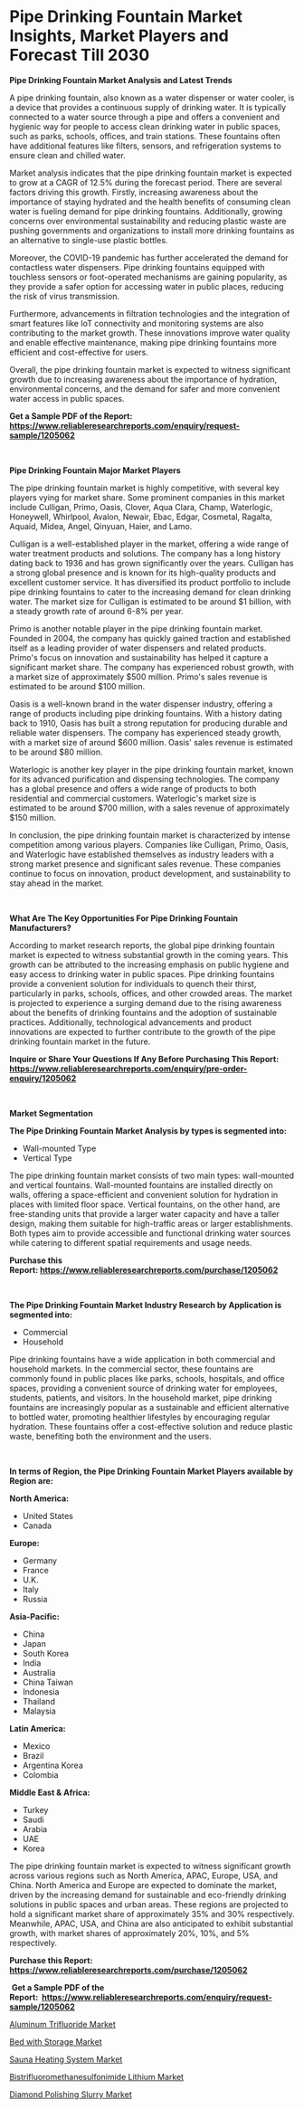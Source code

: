 <p><h1>Pipe Drinking Fountain Market Insights, Market Players and Forecast Till 2030</h1></p><p><strong>Pipe Drinking Fountain Market Analysis and Latest Trends</strong></p>
<p><p>A pipe drinking fountain, also known as a water dispenser or water cooler, is a device that provides a continuous supply of drinking water. It is typically connected to a water source through a pipe and offers a convenient and hygienic way for people to access clean drinking water in public spaces, such as parks, schools, offices, and train stations. These fountains often have additional features like filters, sensors, and refrigeration systems to ensure clean and chilled water.</p><p>Market analysis indicates that the pipe drinking fountain market is expected to grow at a CAGR of 12.5% during the forecast period. There are several factors driving this growth. Firstly, increasing awareness about the importance of staying hydrated and the health benefits of consuming clean water is fueling demand for pipe drinking fountains. Additionally, growing concerns over environmental sustainability and reducing plastic waste are pushing governments and organizations to install more drinking fountains as an alternative to single-use plastic bottles.</p><p>Moreover, the COVID-19 pandemic has further accelerated the demand for contactless water dispensers. Pipe drinking fountains equipped with touchless sensors or foot-operated mechanisms are gaining popularity, as they provide a safer option for accessing water in public places, reducing the risk of virus transmission.</p><p>Furthermore, advancements in filtration technologies and the integration of smart features like IoT connectivity and monitoring systems are also contributing to the market growth. These innovations improve water quality and enable effective maintenance, making pipe drinking fountains more efficient and cost-effective for users.</p><p>Overall, the pipe drinking fountain market is expected to witness significant growth due to increasing awareness about the importance of hydration, environmental concerns, and the demand for safer and more convenient water access in public spaces.</p></p>
<p><strong>Get a Sample PDF of the Report:&nbsp; <a href="https://www.reliableresearchreports.com/enquiry/request-sample/1205062">https://www.reliableresearchreports.com/enquiry/request-sample/1205062</a></strong></p>
<p>&nbsp;</p>
<p><strong>Pipe Drinking Fountain Major Market Players</strong></p>
<p><p>The pipe drinking fountain market is highly competitive, with several key players vying for market share. Some prominent companies in this market include Culligan, Primo, Oasis, Clover, Aqua Clara, Champ, Waterlogic, Honeywell, Whirlpool, Avalon, Newair, Ebac, Edgar, Cosmetal, Ragalta, Aquaid, Midea, Angel, Qinyuan, Haier, and Lamo. </p><p>Culligan is a well-established player in the market, offering a wide range of water treatment products and solutions. The company has a long history dating back to 1936 and has grown significantly over the years. Culligan has a strong global presence and is known for its high-quality products and excellent customer service. It has diversified its product portfolio to include pipe drinking fountains to cater to the increasing demand for clean drinking water. The market size for Culligan is estimated to be around $1 billion, with a steady growth rate of around 6-8% per year.</p><p>Primo is another notable player in the pipe drinking fountain market. Founded in 2004, the company has quickly gained traction and established itself as a leading provider of water dispensers and related products. Primo's focus on innovation and sustainability has helped it capture a significant market share. The company has experienced robust growth, with a market size of approximately $500 million. Primo's sales revenue is estimated to be around $100 million.</p><p>Oasis is a well-known brand in the water dispenser industry, offering a range of products including pipe drinking fountains. With a history dating back to 1910, Oasis has built a strong reputation for producing durable and reliable water dispensers. The company has experienced steady growth, with a market size of around $600 million. Oasis' sales revenue is estimated to be around $80 million.</p><p>Waterlogic is another key player in the pipe drinking fountain market, known for its advanced purification and dispensing technologies. The company has a global presence and offers a wide range of products to both residential and commercial customers. Waterlogic's market size is estimated to be around $700 million, with a sales revenue of approximately $150 million.</p><p>In conclusion, the pipe drinking fountain market is characterized by intense competition among various players. Companies like Culligan, Primo, Oasis, and Waterlogic have established themselves as industry leaders with a strong market presence and significant sales revenue. These companies continue to focus on innovation, product development, and sustainability to stay ahead in the market.</p></p>
<p>&nbsp;</p>
<p><strong>What Are The Key Opportunities For Pipe Drinking Fountain Manufacturers?</strong></p>
<p><p>According to market research reports, the global pipe drinking fountain market is expected to witness substantial growth in the coming years. This growth can be attributed to the increasing emphasis on public hygiene and easy access to drinking water in public spaces. Pipe drinking fountains provide a convenient solution for individuals to quench their thirst, particularly in parks, schools, offices, and other crowded areas. The market is projected to experience a surging demand due to the rising awareness about the benefits of drinking fountains and the adoption of sustainable practices. Additionally, technological advancements and product innovations are expected to further contribute to the growth of the pipe drinking fountain market in the future.</p></p>
<p><strong>Inquire or Share Your Questions If Any Before Purchasing This Report: <a href="https://www.reliableresearchreports.com/enquiry/pre-order-enquiry/1205062">https://www.reliableresearchreports.com/enquiry/pre-order-enquiry/1205062</a></strong></p>
<p>&nbsp;</p>
<p><strong>Market Segmentation</strong></p>
<p><strong>The Pipe Drinking Fountain Market Analysis by types is segmented into:</strong></p>
<p><ul><li>Wall-mounted Type</li><li>Vertical Type</li></ul></p>
<p><p>The pipe drinking fountain market consists of two main types: wall-mounted and vertical fountains. Wall-mounted fountains are installed directly on walls, offering a space-efficient and convenient solution for hydration in places with limited floor space. Vertical fountains, on the other hand, are free-standing units that provide a larger water capacity and have a taller design, making them suitable for high-traffic areas or larger establishments. Both types aim to provide accessible and functional drinking water sources while catering to different spatial requirements and usage needs.</p></p>
<p><strong>Purchase this Report:&nbsp;<a href="https://www.reliableresearchreports.com/purchase/1205062">https://www.reliableresearchreports.com/purchase/1205062</a></strong></p>
<p>&nbsp;</p>
<p><strong>The Pipe Drinking Fountain Market Industry Research by Application is segmented into:</strong></p>
<p><ul><li>Commercial</li><li>Household</li></ul></p>
<p><p>Pipe drinking fountains have a wide application in both commercial and household markets. In the commercial sector, these fountains are commonly found in public places like parks, schools, hospitals, and office spaces, providing a convenient source of drinking water for employees, students, patients, and visitors. In the household market, pipe drinking fountains are increasingly popular as a sustainable and efficient alternative to bottled water, promoting healthier lifestyles by encouraging regular hydration. These fountains offer a cost-effective solution and reduce plastic waste, benefiting both the environment and the users.</p></p>
<p>&nbsp;</p>
<p><strong>In terms of Region, the Pipe Drinking Fountain Market Players available by Region are:</strong></p>
<p>
    <p> <strong> North America: </strong>
        <ul>
            <li>United States</li>
            <li>Canada</li>
        </ul>
        </p> 
    <p> <strong> Europe: </strong>
        <ul>
            <li>Germany</li>
            <li>France</li>
            <li>U.K.</li>
            <li>Italy</li>
            <li>Russia</li>
        </ul>
        </p> 
    <p> <strong> Asia-Pacific: </strong>
        <ul>
            <li>China</li>
            <li>Japan</li>
            <li>South Korea</li>
            <li>India</li>
            <li>Australia</li>
            <li>China Taiwan</li>
            <li>Indonesia</li>
            <li>Thailand</li>
            <li>Malaysia</li>
        </ul>
        </p> 
    <p> <strong> Latin America: </strong>
        <ul>
            <li>Mexico</li>
            <li>Brazil</li>
            <li>Argentina Korea</li>
            <li>Colombia</li>
        </ul>
        </p> 
    <p> <strong> Middle East & Africa: </strong>
        <ul>
            <li>Turkey</li>
            <li>Saudi</li>
            <li>Arabia</li>
            <li>UAE</li>
            <li>Korea</li>
        </ul>
    </p>
    </p>
<p><p>The pipe drinking fountain market is expected to witness significant growth across various regions such as North America, APAC, Europe, USA, and China. North America and Europe are expected to dominate the market, driven by the increasing demand for sustainable and eco-friendly drinking solutions in public spaces and urban areas. These regions are projected to hold a significant market share of approximately 35% and 30% respectively. Meanwhile, APAC, USA, and China are also anticipated to exhibit substantial growth, with market shares of approximately 20%, 10%, and 5% respectively.</p></p>
<p><strong>Purchase this Report: <a href="https://www.reliableresearchreports.com/purchase/1205062">https://www.reliableresearchreports.com/purchase/1205062</a></strong></p>
<p>&nbsp;<strong>Get a Sample PDF of the Report:&nbsp;&nbsp;<a href="https://www.reliableresearchreports.com/enquiry/request-sample/1205062">https://www.reliableresearchreports.com/enquiry/request-sample/1205062</a></strong></p>
<p><strong></strong></p>
<p><p><a href="https://medium.com/@josephweaver29/aluminum-trifluoride-market-analysis-its-cagr-market-segmentation-and-global-industry-overview-4ecc29ba639d">Aluminum Trifluoride Market</a></p><p><a href="https://www.linkedin.com/pulse/bed-storage-market-research-report-unlocks-analysis-financial/">Bed with Storage Market</a></p><p><a href="https://www.linkedin.com/pulse/sauna-heating-system-market-size-growth-forecast-from/">Sauna Heating System Market</a></p><p><a href="https://medium.com/@amandagarza17/bistrifluoromethanesulfonimide-lithium-market-report-reveals-the-latest-trends-and-growth-bf666b98ed84">Bistrifluoromethanesulfonimide Lithium Market</a></p><p><a href="https://www.linkedin.com/pulse/diamond-polishing-slurry-market-research-report-provides/">Diamond Polishing Slurry Market</a></p></p>